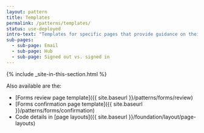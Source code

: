 ```yaml
---
layout: pattern
title: Templates
permalink: /patterns/templates/
status: use-deployed
intro-text: "Templates for specific pages that provide guidance on their layout and use."
sub-pages:
  - sub-page: Email
  - sub-page: Hub
  - sub-page: Signed out vs. signed in
---
```


{% include _site-in-this-section.html %}

Also available are the:
* [Forms review page template]({{ site.baseurl }}/patterns/forms/review) 
* [Forms confirmation page template]({{ site.baseurl }}/patterns/forms/confirmation) 
* Code details in [page layouts]({{ site.baseurl }}/foundation/layout/page-layouts)